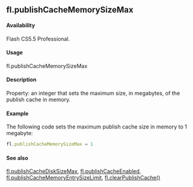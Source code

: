## fl.publishCacheMemorySizeMax

#### Availability

Flash CS5.5 Professional.

#### Usage

fl.publishCacheMemorySizeMax

#### Description

Property: an integer that sets the maximum size, in megabytes, of the publish cache in memory.

#### Example

The following code sets the maximum publish cache size in memory to 1 megabyte:
```javascript
fl.publishCacheMemorySizeMax = 1

```
#### See also

[fl.publishCacheDiskSizeMax](../flash_object_(fl)/fl50.md),  [fl.publishCacheEnabled](../flash_object_(fl)/fl51.md),  [fl.publishCacheMemoryEntrySizeLimit](../flash_object_(fl)/fl52.md),  [fl.clearPublishCache()](../flash_object_(fl)/fl5.md)
